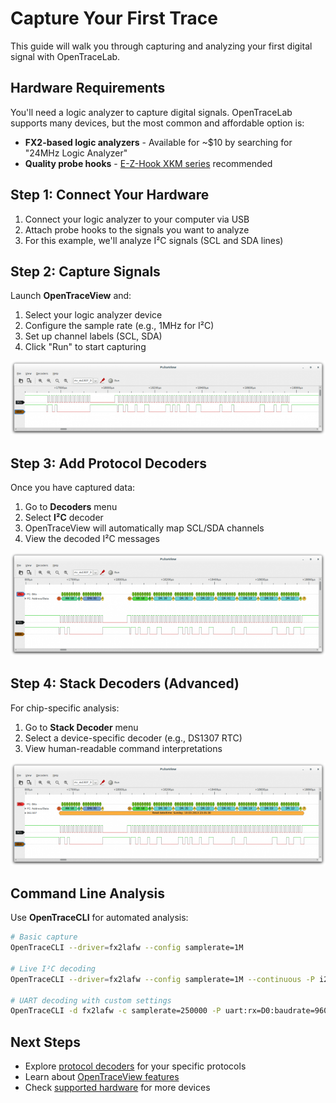 # Capture Your First Trace

This guide will walk you through capturing and analyzing your first digital signal with OpenTraceLab.

## Hardware Requirements

You'll need a logic analyzer to capture digital signals. OpenTraceLab supports many devices, but the most common and affordable option is:

- **FX2-based logic analyzers** - Available for ~$10 by searching for "24MHz Logic Analyzer"
- **Quality probe hooks** - [E-Z-Hook XKM series](http://catalog.e-z-hook.com/item/test-hooks/e-z-micro-hooks-single-hook-style/xkm-1) recommended

## Step 1: Connect Your Hardware

1. Connect your logic analyzer to your computer via USB
2. Attach probe hooks to the signals you want to analyze
3. For this example, we'll analyze I²C signals (SCL and SDA lines)

## Step 2: Capture Signals

Launch **OpenTraceView** and:

1. Select your logic analyzer device
2. Configure the sample rate (e.g., 1MHz for I²C)
3. Set up channel labels (SCL, SDA)
4. Click "Run" to start capturing

![Signal capture](../assets/img/3ea18a7f0fd4ba3e14f54af75737e957b8136042.png)

## Step 3: Add Protocol Decoders

Once you have captured data:

1. Go to **Decoders** menu
2. Select **I²C** decoder
3. OpenTraceView will automatically map SCL/SDA channels
4. View the decoded I²C messages

![I²C decoding](../assets/img/779fa02dcc0feec372268459fa71a2963e3bdf3e.png)

## Step 4: Stack Decoders (Advanced)

For chip-specific analysis:

1. Go to **Stack Decoder** menu
2. Select a device-specific decoder (e.g., DS1307 RTC)
3. View human-readable command interpretations

![Stacked decoder](../assets/img/3b02fdd9167cee8269974585824026ef0f7744fe.png)

## Command Line Analysis

Use **OpenTraceCLI** for automated analysis:

```bash
# Basic capture
OpenTraceCLI --driver=fx2lafw --config samplerate=1M

# Live I²C decoding
OpenTraceCLI --driver=fx2lafw --config samplerate=1M --continuous -P i2c:scl=0:sda=1

# UART decoding with custom settings
OpenTraceCLI -d fx2lafw -c samplerate=250000 -P uart:rx=D0:baudrate=9600 -A uart=rx_data
```

## Next Steps

- Explore [protocol decoders](../opentracedecode/overview.md) for your specific protocols
- Learn about [OpenTraceView features](../opentraceview/overview.md)
- Check [supported hardware](../opentracecapture/overview.md) for more devices
